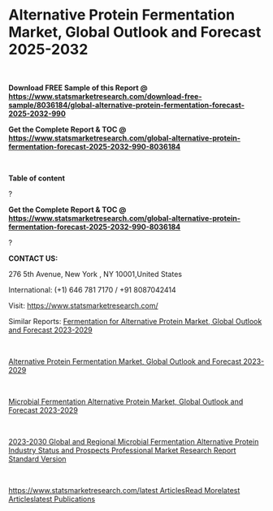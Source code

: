 <h1>Alternative Protein Fermentation Market, Global Outlook and Forecast 2025-2032</h1><br/><p><strong>Download FREE Sample of this Report @ <a href="https://www.statsmarketresearch.com/download-free-sample/8036184/global-alternative-protein-fermentation-forecast-2025-2032-990">https://www.statsmarketresearch.com/download-free-sample/8036184/global-alternative-protein-fermentation-forecast-2025-2032-990</a></strong></p>
 
 
 
 <div><b>Get the Complete Report & TOC @ <a href="https://www.statsmarketresearch.com/global-alternative-protein-fermentation-forecast-2025-2032-990-8036184">https://www.statsmarketresearch.com/global-alternative-protein-fermentation-forecast-2025-2032-990-8036184</a></b></div>
 
 
 
 <p><br />
 
 <b>Table of content</b></p>
 
 
 
 <p>? </p>
 
 
 
 <div><b>Get the Complete Report & TOC @ <a href="https://www.statsmarketresearch.com/global-alternative-protein-fermentation-forecast-2025-2032-990-8036184">https://www.statsmarketresearch.com/global-alternative-protein-fermentation-forecast-2025-2032-990-8036184</a></b></div>
 
 
 
 <p>? </p>
 
 
 
 <p><b>CONTACT US:</b><br />
 
 276 5th Avenue, New York , NY 10001,United States<br />
 
 International: (+1) 646 781 7170 / +91 8087042414<br />
 
 Visit: <a href="https://www.statsmarketresearch.com/">https://www.statsmarketresearch.com/</a><br />
 
 Similar Reports: <a href="https://www.statsmarketresearch.com/global-alternative-protein-fermentation-forecast-2025-2032-990-8036184">Fermentation for Alternative Protein Market, Global Outlook and Forecast 2023-2029</a><br />
 
 <br />
 
 <a href="https://www.statsmarketresearch.com/global-alternative-protein-fermentation-forecast-2025-2032-990-8036184">Alternative Protein Fermentation Market, Global Outlook and Forecast 2023-2029</a><br />
 
 <br />
 
 <a href="https://www.statsmarketresearch.com/global-alternative-protein-fermentation-forecast-2025-2032-990-8036184">Microbial Fermentation Alternative Protein Market, Global Outlook and Forecast 2023-2029</a><br />
 
 <br />
 
 <a href="https://www.statsmarketresearch.com/global-alternative-protein-fermentation-forecast-2025-2032-990-8036184">2023-2030 Global and Regional Microbial Fermentation Alternative Protein Industry Status and Prospects Professional Market Research Report Standard Version</a><br />
 
 <br />
 
 <a href="https://gyeongbokgung.com">https://www.statsmarketresearch.com/</a><a href="https://hallyeomaritime.com">latest Articles</a><a href="https://jingwansa.com">Read More</a><a href="https://nguoiviet.jp/">latest Articles</a><a href="https://www.intelmarketresearch.com/">latest Publications</a></p>